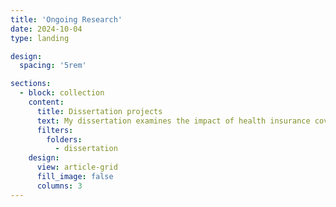 ```yaml
---
title: 'Ongoing Research'
date: 2024-10-04
type: landing

design:
  spacing: '5rem'

sections:
  - block: collection
    content:
      title: Dissertation projects
      text: My dissertation examines the impact of health insurance coverage policies on reproductive and pregnancy care use among women with disabilities in the United States. This work is funded by an F31 Ruth L. Kirschstein Predoctoral Individual National Research Award from the Eunice Kennedy Shriver National Institute of Child Health & Human Development (NICHD).
      filters:
        folders:
          - dissertation
    design:
      view: article-grid
      fill_image: false
      columns: 3  
---
```

